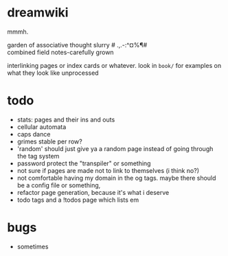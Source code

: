 # dreamwiki
mmmh.  
  
garden of associative thought slurry # .,.-:^¤%¶#  
combined field notes-carefully grown

interlinking pages or index cards or whatever. look in `book/` for examples on what they look like unprocessed

# todo
- stats: pages and their ins and outs
- cellular automata
- caps dance
- grimes stable per row?
- 'random' should just give ya a random page instead of going through the tag system
- password protect the "transpiler" or something
- not sure if pages are made not to link to themselves (i think no?)
- not comfortable having my domain in the og tags. maybe there should be a config file or something,
- refactor page generation, because it's what i deserve
- todo tags and a !todos page which lists em

# bugs
- sometimes
